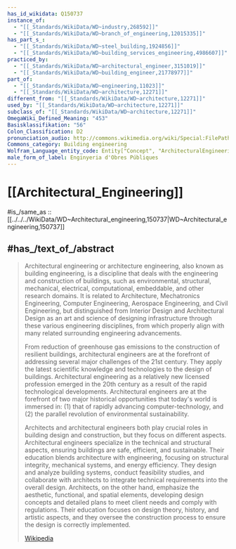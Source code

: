 ```yaml
---
has_id_wikidata: Q150737
instance_of:
  - "[[_Standards/WikiData/WD~industry,268592]]"
  - "[[_Standards/WikiData/WD~branch_of_engineering,12015335]]"
has_part_s_:
  - "[[_Standards/WikiData/WD~steel_building,1924856]]"
  - "[[_Standards/WikiData/WD~building_services_engineering,4986607]]"
practiced_by:
  - "[[_Standards/WikiData/WD~architectural_engineer,3151019]]"
  - "[[_Standards/WikiData/WD~building_engineer,21778977]]"
part_of:
  - "[[_Standards/WikiData/WD~engineering,11023]]"
  - "[[_Standards/WikiData/WD~architecture,12271]]"
different_from: "[[_Standards/WikiData/WD~architecture,12271]]"
used_by: "[[_Standards/WikiData/WD~architecture,12271]]"
subclass_of: "[[_Standards/WikiData/WD~architecture,12271]]"
OmegaWiki_Defined_Meaning: "453"
Basisklassifikation: "56"
Colon_Classification: D2
pronunciation_audio: http://commons.wikimedia.org/wiki/Special:FilePath/De-Bauwesen.ogg
Commons_category: Building engineering
Wolfram_Language_entity_code: Entity["Concept", "ArchitecturalEngineering::gnv9j"]
male_form_of_label: Enginyeria d'Obres Públiques
---
```


# [[Architectural_Engineering]] 

#is_/same_as :: [[../../../WikiData/WD~Architectural_engineering,150737|WD~Architectural_engineering,150737]] 

## #has_/text_of_/abstract 

> Architectural engineering or architecture engineering, also known as building engineering, is a discipline that deals with the engineering and construction of buildings, such as environmental, structural, mechanical, electrical, computational, embeddable, and other research domains. It is related to Architecture, Mechatronics Engineering, Computer Engineering, Aerospace Engineering, and Civil Engineering, but distinguished from Interior Design and Architectural Design as an art and science of designing infrastructure through these various engineering disciplines, from which properly align with many related surrounding engineering advancements.
>
> From reduction of greenhouse gas emissions to the construction of resilient buildings, architectural engineers are at the forefront of addressing several major challenges of the 21st century. They apply the latest scientific knowledge and technologies to the design of buildings. Architectural engineering as a relatively new licensed profession emerged in the 20th century as a result of the rapid technological developments. Architectural engineers are at the forefront of two major historical opportunities that today's world is immersed in: (1) that of rapidly advancing computer-technology, and (2) the parallel revolution of environmental sustainability.
>
> Architects and architectural engineers both play crucial roles in building design and construction, but they focus on different aspects. Architectural engineers specialize in the technical and structural aspects, ensuring buildings are safe, efficient, and sustainable. Their education blends architecture with engineering, focusing on structural integrity, mechanical systems, and energy efficiency. They design and analyze building systems, conduct feasibility studies, and collaborate with architects to integrate technical requirements into the overall design. Architects, on the other hand, emphasize the aesthetic, functional, and spatial elements, developing design concepts and detailed plans to meet client needs and comply with regulations. Their education focuses on design theory, history, and artistic aspects, and they oversee the construction process to ensure the design is correctly implemented.
>
> [Wikipedia](https://en.wikipedia.org/wiki/Architectural%20engineering) 


